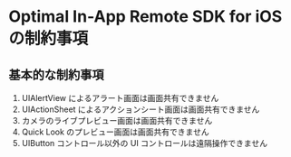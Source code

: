# Optimal In-App Remote SDK for iOS の制約事項

## 基本的な制約事項
 1. UIAlertView によるアラート画面は画面共有できません
 2. UIActionSheet によるアクションシート画面は画面共有できません
 3. カメラのライブプレビュー画面は画面共有できません
 4. Quick Look のプレビュー画面は画面共有できません
 5. UIButton コントロール以外の UI コントロールは遠隔操作できません
